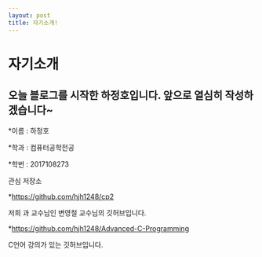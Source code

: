 ```yaml
---
layout: post
title: 자기소개!
---
```


자기소개
=============

## 오늘 블로그를 시작한 하정호입니다. 앞으로 열심히 작성하겠습니다~

*이름 : 하정호

*학과 : 컴퓨터공학전공

*학번 : 2017108273



관심 저장소

*https://github.com/hjh1248/cp2

저희 과 교수님인 변영철 교수님의 깃허브입니다.

*https://github.com/hjh1248/Advanced-C-Programming

C언어 강의가 있는 깃허브입니다.
